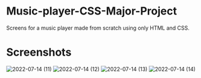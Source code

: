# Music-player-CSS-Major-Project
Screens for a music player made from scratch using only HTML and CSS.

# Screenshots

![2022-07-14 (11)](https://user-images.githubusercontent.com/101502385/178921142-aa908660-e064-462c-b408-456824f0d76b.png)
![2022-07-14 (12)](https://user-images.githubusercontent.com/101502385/178919793-d78f39b0-3266-48b1-8138-488f4a34f89b.png)
![2022-07-14 (13)](https://user-images.githubusercontent.com/101502385/178919806-5513d0b0-48df-4ddf-96d0-46befee398b7.png)
![2022-07-14 (14)](https://user-images.githubusercontent.com/101502385/178919816-b8720c3f-b7e1-46ce-9728-bee838260d5f.png)
